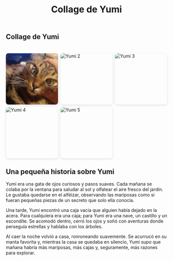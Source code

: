 ﻿---
layout: default
title: Collage de Yumi
---

<style>
.collage {
    display: grid;
    grid-template-columns: repeat(auto-fit, minmax(140px, 1fr));
    gap: 8px;
    max-width: 960px;
    margin: 1.2rem auto;
}
.collage img {
    width: 100%;
    height: 160px;
    object-fit: cover;
    border-radius: 8px;
    box-shadow: 0 2px 6px rgba(0,0,0,0.12);
}
.note {
    text-align: center;
    color: #555;
    margin-top: 1rem;
}
</style>

## Collage de Yumi
<div class="collage">
    
</div>
<!-- Galería principal: imágenes solicitadas por el usuario -->
<div class="collage">
    <img src=https://github.com/NoMerlyn/NoMerlyn.github.io/blob/main/src/1.png>
    <img src="{{ '/src/2.jpg' | relative_url }}" alt="Yumi 2">
    <img src="{{ '/src/3.jpg' | relative_url }}" alt="Yumi 3">
    <img src="{{ '/src/4.jpg' | relative_url }}" alt="Yumi 4">
    <img src="{{ '/src/5.jpg' | relative_url }}" alt="Yumi 5">
</div>


## Una pequeña historia sobre Yumi

Yumi era una gata de ojos curiosos y pasos suaves. Cada mañana se colaba por la ventana para saludar al sol y olfatear el aire fresco del jardín. Le gustaba quedarse en el alféizar, observando las mariposas como si fueran pequeñas piezas de un secreto que solo ella conocía.

Una tarde, Yumi encontró una caja vacía que alguien había dejado en la acera. Para cualquiera era una caja; para Yumi era una nave, un castillo y un escondite. Se acomodó dentro, cerró los ojos y soñó con aventuras donde perseguía estrellas y hablaba con los árboles.

Al caer la noche volvió a casa, ronroneando suavemente. Se acurrucó en su manta favorita y, mientras la casa se quedaba en silencio, Yumi supo que mañana habría más mariposas, más cajas y, seguramente, más razones para explorar.
